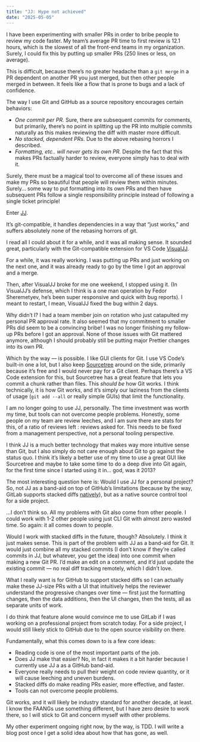 ```yaml
---
title: "JJ: Hype not achieved"
date: "2025-05-05"
---
```


I have been experimenting with smaller PRs in order to bribe people to review my code faster. My team’s average PR time to first review is 12.1 hours, which is the slowest of all the front-end teams in my organization. Surely, I could fix this by putting up smaller PRs (250 lines or less, on average).

This is difficult, because there’s no greater headache than a `git merge` in a PR dependent on another PR you just merged, but then other people merged in between. It feels like a flow that is prone to bugs and a lack of confidence.

The way I use Git and GitHub as a source repository encourages certain behaviors:

- *One commit per PR.* Sure, there are subsequent commits for comments, but primarily, there’s no point in splitting up the PR into multiple commits naturally as this makes reviewing the diff with master more difficult.
- *No stacked, dependent PRs.* Due to the above rebasing horrors I described.
- *Formatting, etc.. will never gets its own PR.* Despite the fact that this makes PRs factually harder to review, everyone simply has to deal with it.

Surely, there must be a magical tool to overcome all of these issues and make my PRs so beautiful that people will review them within minutes. Surely… some way to put formatting into its own PRs and then have subsequent PRs follow a single responsibility principle instead of following a single ticket principle!

Enter [JJ](https://github.com/jj-vcs/jj).

It’s git-compatible, it handles dependencies in a way that “just works,” and suffers absolutely none of the rebasing horrors of git.

I read all I could about it for a while, and it was all making sense. It sounded great, particularly with the Git-compatible extension for VS Code [VisualJJ](https://www.visualjj.com/).

For a while, it was really working. I was putting up PRs and just working on the next one, and it was already ready to go by the time I got an approval and a merge.

Then, after VisualJJ broke for me one weekend, I stopped using it. (In VisualJJ’s defense, which I think is a one man operation by Fedor Sheremetyev, he’s been super responsive and quick with bug reports). I meant to restart, I mean, VisualJJ fixed the bug within 2 days.

Why didn’t I? I had a team member join on rotation who just catapulted my personal PR approval rate. It also seemed that my commitment to smaller PRs did seem to be a convincing bribe! I was no longer finishing my follow-up PRs before I got an approval. None of those issues with Git mattered anymore, although I should probably still be putting major Prettier changes into its own PR.

Which by the way — is possible. I like GUI clients for Git. I use VS Code’s built-in one a lot, but I also keep [Sourcetree](https://www.sourcetreeapp.com/) around on the side, primarily because it’s free and I would never pay for a Git client. Perhaps there’s a VS Code extension for this, but Sourcetree has a great feature that lets you commit a chunk rather than files. This _should be_ how Git works. I think technically, it is how Git works, and it’s simply our laziness from the clients of usage (`git add --all` or really simple GUIs) that limit the functionality.

I am no longer going to use JJ, personally. The time investment was worth my time, but tools can not overcome people problems. Honestly, some people on my team are review leeches, and I am sure there are stats for this, of a ratio of reviews left : reviews asked for. This needs to be fixed from a management perspective, not a personal tooling perspective.

I think JJ is a much better technology that makes way more intuitive sense than Git, but I also simply do not care enough about Git to go against the status quo. I think it’s likely a better use of my time to use a great GUI like Sourcetree and maybe to take some time to do a deep dive into Git again, for the first time since I started using it in… god, was it 2013?

The most interesting question here is: Would I use JJ for a personal project? So, not JJ as a band-aid on top of GitHub’s limitations (because by the way, GitLab supports stacked diffs [natively](https://docs.gitlab.com/user/project/merge_requests/stacked_diffs/)), but as a native source control tool for a side project.

…I don’t think so. All my problems with Git also come from other people. I could work with 1-2 other people using just CLI Git with almost zero wasted time. So again: it all comes down to people.

Would I work with stacked diffs in the future, though? Absolutely. I think it just makes sense. This is part of the problem with JJ as a band-aid for Git. It would just combine all my stacked commits (I don’t know if they’re called commits in JJ, but whatever, you get the idea) into one commit when making a new Git PR. I’d make an edit on a comment, and it’d just update the existing commit — no real diff tracking remotely, which I didn’t love.

What I really want is for GitHub to support stacked diffs so I can actually make these JJ-size PRs with a UI that intuitively helps the reviewer understand the progressive changes over time — first just the formatting changes, then the data additions, then the UI changes, then the tests, all as separate units of work.

I do think that feature alone would convince me to use GitLab if I was working on a professional project from scratch today. For a side project, I would still likely stick to GitHub due to the open source visibility on there.

Fundamentally, what this comes down to is a few core ideas:

- Reading code is one of the most important parts of the job.
- Does JJ make that easier? No, in fact it makes it a bit harder because I currently use JJ a as a GitHub band-aid.
- Everyone really needs to pull their weight on code review quantity, or it will cause leeching and uneven burdens.
- Stacked diffs do make reading PRs easier, more effective, and faster.
- Tools can not overcome people problems.

Git works, and it will likely be industry standard for another decade, at least. I know the FAANGs use something different, but I have zero desire to work there, so I will stick to Git and concern myself with other problems.

My other experiment ongoing right now, by the way, is TDD. I will write a blog post once I get a solid idea about how that has gone, as well.

